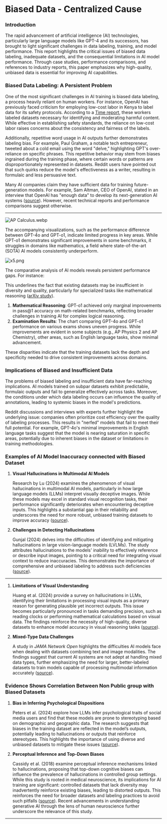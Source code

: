 # Biased Data - Centralized Cause

### Introduction

The rapid advancement of artificial intelligence (AI) technologies, particularly large language models like GPT-4 and its successors, has brought to light significant challenges in data labeling, training, and model performance. This report highlights the critical issues of biased data labeling, inadequate datasets, and the consequential limitations in AI model performance. Through case studies, performance comparisons, and references to industry reports, this paper emphasizes why high-quality, unbiased data is essential for improving AI capabilities.

### Biased Data Labeling: A Persistent Problem

One of the most significant challenges in AI training is biased data labeling, a process heavily reliant on human workers. For instance, OpenAI has previously faced criticism for employing low-cost labor in Kenya to label data for its safety protocols. According to a [Time report](https://time.com/6247678/openai-chatgpt-kenya-workers/), these workers labeled datasets necessary for identifying and moderating harmful content. While effective in establishing safety standards, the reliance on low-cost labor raises concerns about the consistency and fairness of the labels.

Additionally, repetitive word usage in AI outputs further demonstrates labeling bias. For example, Paul Graham, a notable tech entrepreneur, tweeted about a cold email using the word "delve," highlighting GPT's over-reliance on specific phrases. This repetitive behavior may stem from biases ingrained during the training phase, where certain words or patterns are disproportionately represented in datasets. Reddit users have pointed out that such quirks reduce the model's effectiveness as a writer, resulting in formulaic and less persuasive text.

Many AI companies claim they have sufficient data for training future-generation models. For example, Sam Altman, CEO of OpenAI, stated in an interview that OpenAI has "enough data" to develop its next-generation AI systems ([source](https://the-decoder.com/sam-altman-says-openai-has-enough-data-to-train-the-next-generation-of-ai/)). However, recent technical reports and performance comparisons suggest otherwise.

---

![AP Calculus.webp](/img/docs/fission-research/rag-ai/biased-data/1-AP_Calculus.webp)

The accompanying visualizations, such as the performance difference between GPT-4o and GPT-o1, indicate limited progress in key areas. While GPT-o1 demonstrates significant improvements in some benchmarks, it struggles in domains like mathematics, a field where state-of-the-art (SOTA) AI models consistently underperform. 

![x5.png](/img/docs/fission-research/rag-ai/biased-data/2-img.png)

The comparative analysis of AI models reveals persistent performance gaps. For instance:

This underlines the fact that existing datasets may be insufficient in diversity and quality, particularly for specialized tasks like mathematical reasoning ([arXiv study](https://arxiv.org/html/2411.04872v1)).

1. **Mathematical Reasoning**: GPT-o1 achieved only marginal improvements in pass@1 accuracy on math-related benchmarks, reflecting broader challenges in training AI for complex logical reasoning.
2. **Examination Results**: The chart comparing GPT-4o and GPT-o1 performance on various exams shows uneven progress. While improvements are evident in some subjects (e.g., AP Physics 2 and AP Chemistry), other areas, such as English language tasks, show minimal advancement.

These disparities indicate that the training datasets lack the depth and specificity needed to drive consistent improvements across domains.

### Implications of Biased and Insufficient Data

The problems of biased labeling and insufficient data have far-reaching implications. AI models trained on subpar datasets exhibit predictable, formulaic outputs and fail to generalize effectively across tasks. Moreover, the conditions under which data labeling occurs can influence the quality of annotations, leading to systemic biases in the model's predictions.

Reddit discussions and interviews with experts further highlight the underlying issue: companies often prioritize cost efficiency over the quality of labeling processes. This results in "nerfed" models that fail to meet their full potential. For example, GPT-4o's minimal improvements in English language tasks suggest that the model is nearing saturation in specific areas, potentially due to inherent biases in the dataset or limitations in training methodologies.

### Examples of AI Model Inaccuracy connected with Biased Dataset

1. **Visual Hallucinations in Multimodal AI Models**
    
    Research by Lu (2024) examines the phenomenon of visual hallucinations in multimodal AI models, particularly in how large language models (LLMs) interpret visually deceptive images. While these models may excel in standard visual recognition tasks, their performance significantly deteriorates when encountering deceptive inputs. This highlights a substantial gap in their reliability and underscores the need for more robust, unbiased training datasets to improve accuracy ([source](https://www.researchsquare.com/article/rs-4389431/v1)).
    
2. **Challenges in Detecting Hallucinations**
    
    Gunjal (2024) delves into the difficulties of identifying and mitigating hallucinations in large vision-language models (LVLMs). The study attributes hallucinations to the models' inability to effectively reference or describe input images, pointing to a critical need for integrating visual context to reduce inaccuracies. This demonstrates the importance of comprehensive and unbiased labeling to address such deficiencies ([source](https://ojs.aaai.org/index.php/AAAI/article/view/29771)).
    

---

1. **Limitations of Visual Understanding**
    
    Huang et al. (2024) provide a survey on hallucinations in LLMs, identifying their limitations in processing visual inputs as a primary reason for generating plausible yet incorrect outputs. This issue becomes particularly pronounced in tasks demanding precision, such as reading clocks or performing mathematical calculations based on visual data. The findings reinforce the necessity of high-quality, diverse datasets to enhance model accuracy in visual reasoning tasks ([source](https://dl.acm.org/doi/10.1145/3703155)).
    
2. **Mixed-Type Data Challenges**
    
    A study in *JAMA Network Open* highlights the difficulties AI models face when dealing with datasets combining text and image modalities. The findings suggest that current AI systems are not adept at handling mixed data types, further emphasizing the need for larger, better-labeled datasets to train models capable of processing multimodal information accurately ([source](https://jamanetwork.com/journals/jamanetworkopen/fullarticle/2812620)).
    

### Evidence Shows Correlation Between Non Public group with  Biased Datasets

1. **Bias in Inferring Psychological Dispositions**
    
    Peters et al. (2024) explore how LLMs infer psychological traits of social media users and find that these models are prone to stereotyping based on demographic and geographic data. The research suggests that biases in the training dataset are reflected in the model’s outputs, potentially leading to hallucinations or outputs that reinforce stereotypes. This highlights the importance of using diverse and unbiased datasets to mitigate these issues ([source](https://academic.oup.com/pnasnexus/article/3/6/pgae231/7692212)).
    

1. **Perceptual Inference and Top-Down Biases**
    
    Cassidy et al. (2018) examine perceptual inference mechanisms linked to hallucinations, proposing that top-down cognitive biases can influence the prevalence of hallucinations in controlled group settings. While this study is rooted in medical neuroscience, its implications for AI training are significant: controlled datasets that lack diversity may inadvertently reinforce existing biases, leading to distorted outputs. This reinforces the need for broader datasets and labeling practices to avoid such pitfalls ([source](https://www.sciencedirect.com/science/article/pii/S0960982218300046?via%3Dihub)). Recent advancements in understanding generative AI through the lens of human neuroscience further underscore the relevance of this study.
    

---